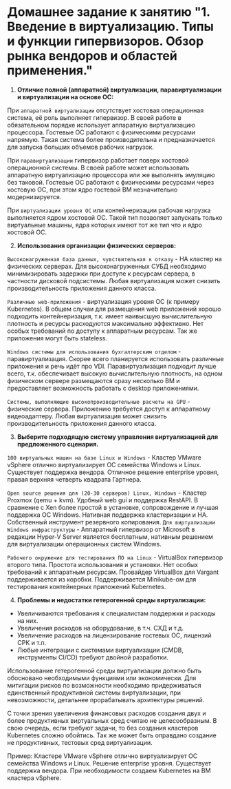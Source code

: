 # Домашнее задание к занятию "1. Введение в виртуализацию. Типы и функции гипервизоров. Обзор рынка вендоров и областей применения."

1. **Отличие полной (аппаратной) виртуализации, паравиртуализации и виртуализации на основе ОС:**

При `аппаратной виртуализации` отсутствует хостовая операционная система, её роль выполняет гипервизор.
В своей работе в обязательном порядке использует аппаратную виртуализацию процессора.
Гостевые ОС работают с физическими ресурсами напрямую.
Такая система более производительна и предназначается для запуска больших объемов рабочих нагрузок.

При `паравиртуализации` гипервизор работает поверх хостовой операционной системы.
В своей работе может использовать аппаратную виртуализацию процессора или же выполнять эмуляцию без таковой.
Гостевые ОС работают с физическими ресурсами через хостовую ОС, при этом ядро гостевой ВМ незначительно модернизируется.
    
При `виртуализации уровня ОС` или контейнеризации рабочая нагрузка выполняется ядром хостовой ОС.
Такой тип позволяет запускать только виртуальные машины, ядра которых имеют тот же тип что и ядро хостовой ОС.

2. **Использования организации физических серверов:**

`Высоконагруженная база данных, чувствительная к отказу` - HA кластер на физических серверах.
Для высоконагруженных СУБД необходимо минимизировать задержки при доступе к ресурсам сервера, в частности дисковой
подсистемы. Любая виртуализация может снизить производительность приложения данного класса.  

`Различные web-приложения` - виртуализация уровня ОС (к примеру Kubernetes). В общем случаи для размещения web
приложений хорошо подходить контейнеризация, т.к. имеет наивысшую вычислительную плотность и ресурсы расходуются
максимально эффективно. Нет особых требований по доступу к аппаратным ресурсам. Так же приложения могут быть stateless.  

`Windows системы для использования бухгалтерским отделом` - паравиртуализация. Скорее всего планируется использовать
различные приложения и речь идёт про VDI. Паравиртуализация подходит лучше всего, т.к. обеспечивает высокую
вычислительную плотность, на одном физическом сервере размещаются сразу несколько ВМ и предоставляет возможность
работать с desktop приложениями.  

`Системы, выполняющие высокопроизводительные расчеты на GPU` - физические сервера. Приложению требуется доступ к
аппаратному видеоадаптеру. Любая виртуализация может снизить производительность приложения данного класса.

3. **Выберите подходящую систему управления виртуализацией для предложенного сценария.**

`100 виртуальных машин на базе Linux и Windows` - Кластер VMware vSphere отлично виртуализирует ОС семейства Windows
и Linux. Существует поддержка вендора. Отличное решение enterprise уровня, правая верхняя четверть квадрата Гартнера.

`Open source решения для (20-30 серверов) Linux, Windows` - Кластер Proxmox (qemu + kvm). Удобный web gui и поддержка
RestAPI. В сравнение с Xen более простой в установке, сопровождение и лучшая поддержка ОС Windows. Нативная поддержка
кластеризации и HA. Собственный инструмент резервного копирования.
`Для виртуализации Windows инфраструктуры` - Аппаратный гипервизор от Microsoft в редакции Hyper-V Server является
бесплатным, нативным решением для виртуализации операционных систем Windows.

`Рабочего окружение для тестирования ПО на Linux` - VirtualBox гипервизор второго типа. Простота использования и
установки. Нет особых требований к аппаратным ресурсам. Провайдер VirtualBox для Vargant поддерживается из коробки.
Поддерживается Minikube-ом для тестирования контейнерных приложений Kubernetes.

4. **Проблемы и недостатки гетерогенной среды виртуализации:**
 - Увеличиваются требования к специалистам поддержки и расходы на них.
 - Увеличения расходов на оборудование, в т.ч. СХД и т.д. 
 - Увеличение расходов на лицензирование гостевых ОС, лицензий СРК и т.п.
 - Любые интеграции с системами виртуализации (CMDB, инструменты CI/CD) требуют двойной разработки.

Использование гетерогенной среды виртуализации должно быть обосновано необходимыми функциями или экономически. Для митигации рисков по возможности необходимо придерживаться единственный продуктивной системы виртуализации, при невозможности, детальнее прорабатывать архитектуры решений.

С точки зрения увеличения финансовых расходов создания двух и более продуктивных виртуальных сред считаю не целесообразным.
В свою очередь, если требуют задачи, то без создания кластеров Kubernetes сложно обойтись. Так же может быть оправдано создание не продуктивных, тестовых сред виртуализации.

Пример:
Кластере VMware vSphere отлично виртуализирует ОС семейства Windows и Linux. Решение enterprise уровня. Существует поддержка вендора.
При необходимости создаем Kubernetes на ВМ кластера vSphere.
